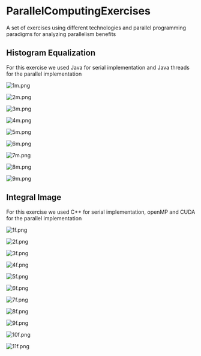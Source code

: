 # ParallelComputingExercises

A set of exercises using different technologies and parallel programming paradigms for analyzing parallelism benefits


## Histogram Equalization

For this exercise we used Java for serial implementation and Java threads for the parallel implementation

![1m.png](./img/pc_presentation.002.jpeg)

![2m.png](./img/pc_presentation.003.jpeg)

![3m.png](./img/pc_presentation.004.jpeg)

![4m.png](./img/pc_presentation.005.jpeg)

![5m.png](./img/pc_presentation.006.jpeg)

![6m.png](./img/pc_presentation.007.jpeg)

![7m.png](./img/pc_presentation.008.jpeg)

![8m.png](./img/pc_presentation.009.jpeg)

![9m.png](./img/pc_presentation.010.jpeg)

## Integral Image

For this exercise we used C++ for serial implementation, openMP and CUDA for the parallel implementation

![1f.png](./img/finterm.002.jpeg)

![2f.png](./img/finterm.003.jpeg)

![3f.png](./img/finterm.004.jpeg)

![4f.png](./img/finterm.005.jpeg)

![5f.png](./img/finterm.006.jpeg)

![6f.png](./img/finterm.007.jpeg)

![7f.png](./img/finterm.008.jpeg)

![8f.png](./img/finterm.009.jpeg)

![9f.png](./img/finterm.0010.jpeg)

![10f.png](./img/finterm.011.jpeg)

![11f.png](./img/finterm.012.jpeg)






